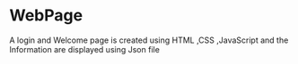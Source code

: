 # WebPage
A login and Welcome page is created using HTML ,CSS ,JavaScript and the Information are displayed using Json file
